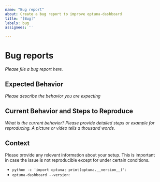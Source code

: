 ```yaml
---
name: "Bug report"
about: Create a bug report to improve optuna-dashboard
title: "[Bug]"
labels: bug
assignees: ''

---
```


# Bug reports

*Please file a bug report here.*

## Expected Behavior

*Please describe the behavior you are expecting*

## Current Behavior and Steps to Reproduce

*What is the current behavior? Please provide detailed steps or example for reproducing.*
*A picture or video tells a thousand words.*

## Context

Please provide any relevant information about your setup.
This is important in case the issue is not reproducible except for under certain conditions.

* `python -c 'import optuna; print(optuna.__version__)'`:
* `optuna-dashboard --version`:

